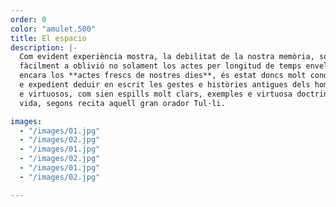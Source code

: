 ```yaml
---
order: 0
color: "amulet.500"
title: El espacio
description: |-
  Com evident experiència mostra, la debilitat de la nostra memòria, sotsmetent
  fàcilment a oblivió no solament los actes per longitud de temps envellits, mas
  encara los **actes frescs de nostres dies**, és estat doncs molt condecent, útil
  e expedient deduir en escrit les gestes e històries antigues dels homens forts
  e virtuosos, com sien espills molt clars, exemples e virtuosa doctrina de nostra
  vida, segons recita aquell gran orador Tul·li.

images:
  - "/images/01.jpg"
  - "/images/02.jpg"
  - "/images/01.jpg"
  - "/images/02.jpg"
  - "/images/01.jpg"
  - "/images/02.jpg"

---
```

